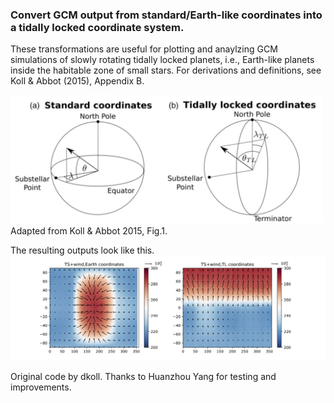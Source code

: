 ### Convert GCM output from standard/Earth-like coordinates into a tidally locked coordinate system.
These transformations are useful for plotting and anaylzing GCM simulations of slowly rotating tidally locked planets, i.e., Earth-like planets inside the habitable zone of small stars. For derivations and definitions, see Koll & Abbot (2015), Appendix B.

<img src="KollAbbot_Fig1.png" width="500">
Adapted from Koll & Abbot 2015, Fig.1.

The resulting outputs look like this.
![An example plot](plot01.png)

Original code by dkoll.
Thanks to Huanzhou Yang for testing and improvements.

